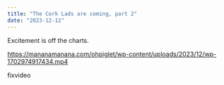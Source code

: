 ```yaml
---
title: "The Cork Lads are coming, part 2"
date: "2023-12-12"
---
```


Excitement is off the charts.

https://mananamanana.com/ohpiglet/wp-content/uploads/2023/12/wp-1702974917434.mp4

fixvideo
